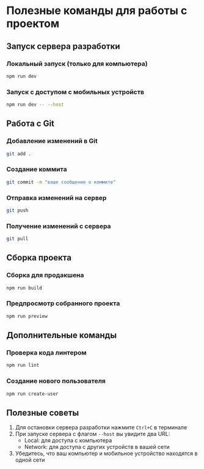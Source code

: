 # Полезные команды для работы с проектом

## Запуск сервера разработки

### Локальный запуск (только для компьютера)
```bash
npm run dev
```

### Запуск с доступом с мобильных устройств
```bash
npm run dev -- --host
```

## Работа с Git

### Добавление изменений в Git
```bash
git add .
```

### Создание коммита
```bash
git commit -m "ваше сообщение о коммите"
```

### Отправка изменений на сервер
```bash
git push
```

### Получение изменений с сервера
```bash
git pull
```

## Сборка проекта

### Сборка для продакшена
```bash
npm run build
```

### Предпросмотр собранного проекта
```bash
npm run preview
```

## Дополнительные команды

### Проверка кода линтером
```bash
npm run lint
```

### Создание нового пользователя
```bash
npm run create-user
```

## Полезные советы

1. Для остановки сервера разработки нажмите `Ctrl+C` в терминале
2. При запуске сервера с флагом `--host` вы увидите два URL:
   - Local: для доступа с компьютера
   - Network: для доступа с других устройств в вашей сети
3. Убедитесь, что ваш компьютер и мобильное устройство находятся в одной сети 